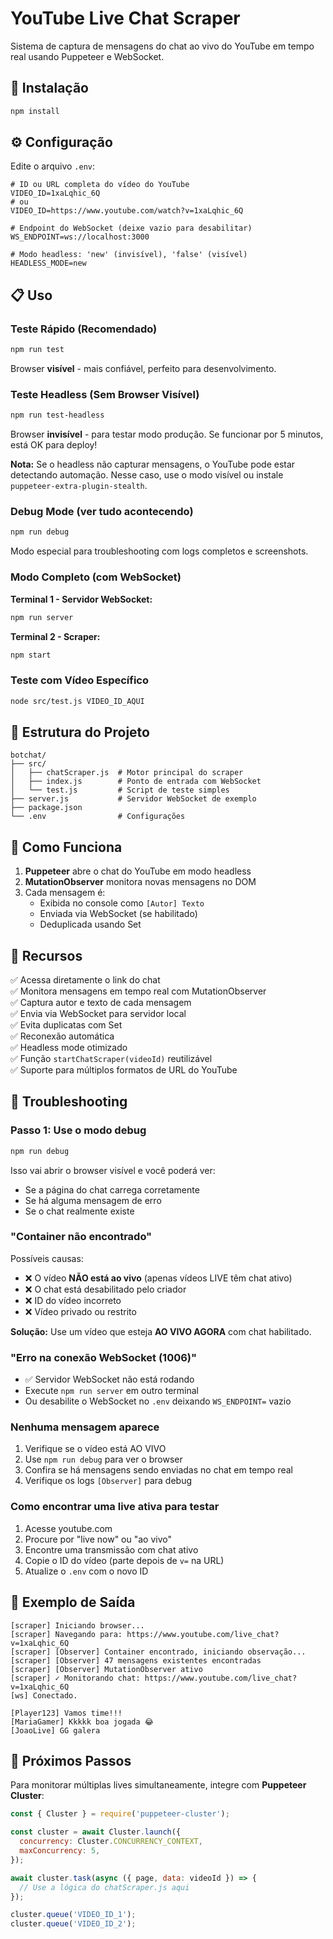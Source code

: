 # YouTube Live Chat Scraper

Sistema de captura de mensagens do chat ao vivo do YouTube em tempo real usando Puppeteer e WebSocket.

## 🚀 Instalação

```bash
npm install
```

## ⚙️ Configuração

Edite o arquivo `.env`:

```env
# ID ou URL completa do vídeo do YouTube
VIDEO_ID=1xaLqhic_6Q
# ou
VIDEO_ID=https://www.youtube.com/watch?v=1xaLqhic_6Q

# Endpoint do WebSocket (deixe vazio para desabilitar)
WS_ENDPOINT=ws://localhost:3000

# Modo headless: 'new' (invisível), 'false' (visível)
HEADLESS_MODE=new
```

## 📋 Uso

### Teste Rápido (Recomendado)

```bash
npm run test
```

Browser **visível** - mais confiável, perfeito para desenvolvimento.

### Teste Headless (Sem Browser Visível)

```bash
npm run test-headless
```

Browser **invisível** - para testar modo produção. Se funcionar por 5 minutos, está OK para deploy!

**Nota:** Se o headless não capturar mensagens, o YouTube pode estar detectando automação. Nesse caso, use o modo visível ou instale `puppeteer-extra-plugin-stealth`.

### Debug Mode (ver tudo acontecendo)

```bash
npm run debug
```

Modo especial para troubleshooting com logs completos e screenshots.

### Modo Completo (com WebSocket)

**Terminal 1 - Servidor WebSocket:**
```bash
npm run server
```

**Terminal 2 - Scraper:**
```bash
npm start
```

### Teste com Vídeo Específico

```bash
node src/test.js VIDEO_ID_AQUI
```

## 📁 Estrutura do Projeto

```
botchat/
├── src/
│   ├── chatScraper.js  # Motor principal do scraper
│   ├── index.js        # Ponto de entrada com WebSocket
│   └── test.js         # Script de teste simples
├── server.js           # Servidor WebSocket de exemplo
├── package.json
└── .env                # Configurações
```

## 🔧 Como Funciona

1. **Puppeteer** abre o chat do YouTube em modo headless
2. **MutationObserver** monitora novas mensagens no DOM
3. Cada mensagem é:
   - Exibida no console como `[Autor] Texto`
   - Enviada via WebSocket (se habilitado)
   - Deduplicada usando Set

## 🎯 Recursos

✅ Acessa diretamente o link do chat  
✅ Monitora mensagens em tempo real com MutationObserver  
✅ Captura autor e texto de cada mensagem  
✅ Envia via WebSocket para servidor local  
✅ Evita duplicatas com Set  
✅ Reconexão automática  
✅ Headless mode otimizado  
✅ Função `startChatScraper(videoId)` reutilizável  
✅ Suporte para múltiplos formatos de URL do YouTube

## 🐛 Troubleshooting

### Passo 1: Use o modo debug
```bash
npm run debug
```

Isso vai abrir o browser visível e você poderá ver:
- Se a página do chat carrega corretamente
- Se há alguma mensagem de erro
- Se o chat realmente existe

### "Container não encontrado"
Possíveis causas:
- ❌ O vídeo **NÃO está ao vivo** (apenas vídeos LIVE têm chat ativo)
- ❌ O chat está desabilitado pelo criador
- ❌ ID do vídeo incorreto
- ❌ Vídeo privado ou restrito

**Solução:** Use um vídeo que esteja **AO VIVO AGORA** com chat habilitado.

### "Erro na conexão WebSocket (1006)"
- ✅ Servidor WebSocket não está rodando
- Execute `npm run server` em outro terminal
- Ou desabilite o WebSocket no `.env` deixando `WS_ENDPOINT=` vazio

### Nenhuma mensagem aparece
1. Verifique se o vídeo está AO VIVO
2. Use `npm run debug` para ver o browser
3. Confira se há mensagens sendo enviadas no chat em tempo real
4. Verifique os logs `[Observer]` para debug

### Como encontrar uma live ativa para testar
1. Acesse youtube.com
2. Procure por "live now" ou "ao vivo"
3. Encontre uma transmissão com chat ativo
4. Copie o ID do vídeo (parte depois de `v=` na URL)
5. Atualize o `.env` com o novo ID

## 📝 Exemplo de Saída

```
[scraper] Iniciando browser...
[scraper] Navegando para: https://www.youtube.com/live_chat?v=1xaLqhic_6Q
[scraper] [Observer] Container encontrado, iniciando observação...
[scraper] [Observer] 47 mensagens existentes encontradas
[scraper] [Observer] MutationObserver ativo
[scraper] ✓ Monitorando chat: https://www.youtube.com/live_chat?v=1xaLqhic_6Q
[ws] Conectado.

[Player123] Vamos time!!!
[MariaGamer] Kkkkk boa jogada 😂
[JoaoLive] GG galera
```

## 🔮 Próximos Passos

Para monitorar múltiplas lives simultaneamente, integre com **Puppeteer Cluster**:

```javascript
const { Cluster } = require('puppeteer-cluster');

const cluster = await Cluster.launch({
  concurrency: Cluster.CONCURRENCY_CONTEXT,
  maxConcurrency: 5,
});

await cluster.task(async ({ page, data: videoId }) => {
  // Use a lógica do chatScraper.js aqui
});

cluster.queue('VIDEO_ID_1');
cluster.queue('VIDEO_ID_2');
```
